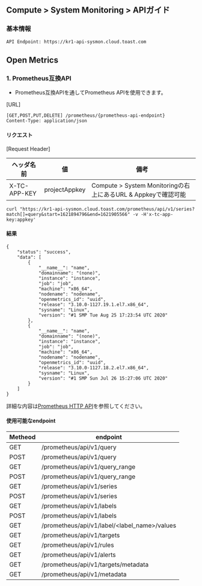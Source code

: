 ## Compute > System Monitoring > APIガイド

### 基本情報
```http
API Endpoint: https://kr1-api-sysmon.cloud.toast.com
```

## Open Metrics

### 1. Prometheus互換API
- Prometheus互換APIを通してPrometheus APIを使用できます。

[URL]

```http
[GET,POST,PUT,DELETE] /prometheus/{prometheus-api-endpoint}
Content-Type: application/json
```

#### リクエスト

[Request Header]

| ヘッダ名前 | 値 | 備考|
| --- | --- | --- |
| X-TC-APP-KEY | projectAppkey | Compute > System Monitoringの右上にあるURL & Appkeyで確認可能 |

```
curl "https://kr1-api-sysmon.cloud.toast.com/prometheus/api/v1/series?match[]=query&start=1621894796&end=1621905566" -v -H'x-tc-app-key:appkey'
```

#### 結果

```
{
    "status": "success",
    "data": [
        {
            "__name__": "name",
            "domainname": "(none)",
            "instance": "instance",
            "job": "job",
            "machine": "x86_64",
            "nodename": "nodename",
            "openmetrics_id": "uuid",
            "release": "3.10.0-1127.19.1.el7.x86_64",
            "sysname": "Linux",
            "version": "#1 SMP Tue Aug 25 17:23:54 UTC 2020"
        },
        {
            "__name__": "name",
            "domainname": "(none)",
            "instance": "instance",
            "job": "job",
            "machine": "x86_64",
            "nodename": "nodename",
            "openmetrics_id": "uuid",
            "release": "3.10.0-1127.18.2.el7.x86_64",
            "sysname": "Linux",
            "version": "#1 SMP Sun Jul 26 15:27:06 UTC 2020"
        }
    ]
}
```

詳細な内容は[Prometheus HTTP API](https://prometheus.io/docs/prometheus/latest/querying/api/)を参照してください。

#### 使用可能なendpoint

| Metheod | endpoint |
| --- | --- |
| GET | /prometheus/api/v1/query |
| POST | /prometheus/api/v1/query |
| GET | /prometheus/api/v1/query_range |
| POST | /prometheus/api/v1/query_range |
| GET | /prometheus/api/v1/series |
| POST | /prometheus/api/v1/series |
| GET | /prometheus/api/v1/labels |
| POST | /prometheus/api/v1/labels |
| GET | /prometheus/api/v1/label/<label_name>/values |
| GET | /prometheus/api/v1/targets |
| GET | /prometheus/api/v1/rules |
| GET | /prometheus/api/v1/alerts |
| GET | /prometheus/api/v1/targets/metadata |
| GET | /prometheus/api/v1/metadata |
